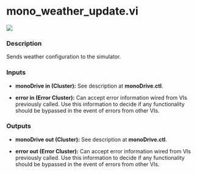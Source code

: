 # mono_weather_update.vi

<p class="img_container">
<img class="lg_img" src="../mono_weather_update.png"/>
</p>

### Description 
Sends weather configuration to the simulator.

### Inputs

- **monoDrive in (Cluster):** See description at **monoDrive.ctl**.

- **error in (Error Cluster):** Can accept error information wired from VIs previously called. Use this information to decide if any functionality should be bypassed in the event of errors from other VIs.


### Outputs

- **monoDrive out (Cluster):** See description at **monoDrive.ctl**.

- **error out (Error Cluster):** Can accept error information wired from VIs previously called. Use this information to decide if any functionality should be bypassed in the event of errors from other VIs.

<p>&nbsp;</p>